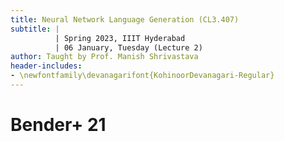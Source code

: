 ```yaml
---
title: Neural Network Language Generation (CL3.407)
subtitle: |
          | Spring 2023, IIIT Hyderabad
          | 06 January, Tuesday (Lecture 2)
author: Taught by Prof. Manish Shrivastava
header-includes:
- \newfontfamily\devanagarifont{KohinoorDevanagari-Regular}
---
```


# Bender+ 21